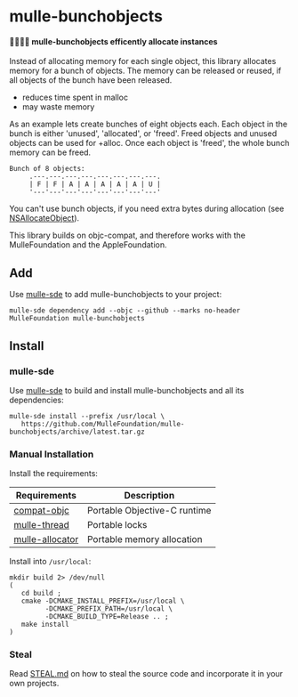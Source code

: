# mulle-bunchobjects

#### 👨‍👩‍👧‍👦 mulle-bunchobjects efficently allocate instances

Instead of allocating memory for each single object, this library allocates
memory for a bunch of objects. The memory can be released or reused, if all
objects of the bunch have been released.

* reduces time spent in malloc
* may waste memory

As an example lets create bunches of eight objects each. Each object in the
bunch is either 'unused', 'allocated', or 'freed'. Freed objects and unused
objects can be used for +alloc. Once each object is 'freed', the whole bunch
memory can be freed.

``` 
Bunch of 8 objects:
     .---.---.---.---.---.---.---.---.
     | F | F | A | A | A | A | A | U |
     '---'---'---'---'---'---'---'---'
```

You can't use bunch objects, if you need extra bytes during allocation
(see [NSAllocateObject](https://developer.apple.com/documentation/foundation/1587930-nsallocateobject?language=objc)).

This library builds on objc-compat, and therefore works with the
MulleFoundation and the AppleFoundation.



## Add

Use [mulle-sde](//github.com/mulle-sde) to add mulle-bunchobjects to your project:

``` console
mulle-sde dependency add --objc --github --marks no-header MulleFoundation mulle-bunchobjects
```

## Install

### mulle-sde

Use [mulle-sde](//github.com/mulle-sde) to build and install mulle-bunchobjects
and all its dependencies:

```
mulle-sde install --prefix /usr/local \
   https://github.com/MulleFoundation/mulle-bunchobjects/archive/latest.tar.gz
```

### Manual Installation


Install the requirements:

Requirements                                               | Description
-----------------------------------------------------------|-----------------------
[compat-objc](//github.com/MulleFoundation/compat-objc)    | Portable Objective-C runtime
[mulle-thread](//github.com/mulle-concurrent/mulle-thread) | Portable locks
[mulle-allocator](//github.com/mulle-c/mulle-allocator)    | Portable memory allocation



Install into `/usr/local`:

```
mkdir build 2> /dev/null
(
   cd build ;
   cmake -DCMAKE_INSTALL_PREFIX=/usr/local \
         -DCMAKE_PREFIX_PATH=/usr/local \
         -DCMAKE_BUILD_TYPE=Release .. ;
   make install
)
```

### Steal

Read [STEAL.md](//github.com/mulle-c11/dox/STEAL.md) on how to steal the
source code and incorporate it in your own projects.
